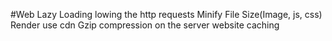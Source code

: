 #Web 
Lazy Loading
lowing the http requests
Minify File Size(Image, js, css)
Render
use cdn 
Gzip compression on the server
website caching